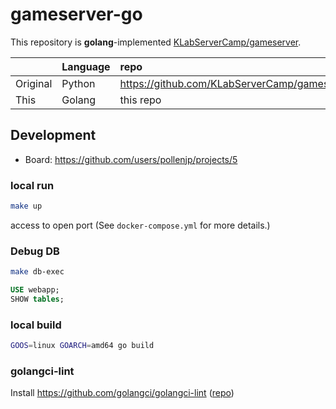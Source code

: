 # gameserver-go

This repository is **golang**-implemented [KLabServerCamp/gameserver](https://github.com/KLabServerCamp/gameserver).

|          | Language | repo |
|:--       |:--       |:--   |
| Original | Python   | <https://github.com/KLabServerCamp/gameserver> |
| This     | Golang   | this repo |

## Development

- Board: <https://github.com/users/pollenjp/projects/5>

### local run

```sh
make up
```

access to open port (See `docker-compose.yml` for more details.)

### Debug DB

```sh
make db-exec
```

```sql
USE webapp;
SHOW tables;
```

### local build

```sh
GOOS=linux GOARCH=amd64 go build
```

### golangci-lint

Install <https://github.com/golangci/golangci-lint> ([repo](https://github.com/golangci/golangci-lint))
